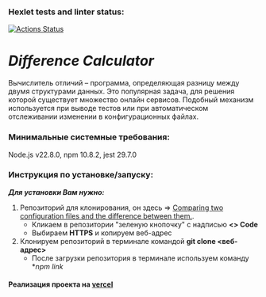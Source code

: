 ### Hexlet tests and linter status:
[![Actions Status](https://github.com/BEAR-AE/frontend-project-11/actions/workflows/hexlet-check.yml/badge.svg)](https://github.com/BEAR-AE/frontend-project-11/actions)

# **_Difference Calculator_**<br>

Вычислитель отличий – программа, определяющая разницу между двумя структурами данных. Это популярная задача, для решения которой существует множество онлайн сервисов. Подобный механизм используется при выводе тестов или при автоматическом отслеживании изменении в конфигурационных файлах.

### Минимальные системные требования:<br>

Node.js v22.8.0, npm 10.8.2, jest 29.7.0

### Инструкция по установке/запуску:<br>

***Для установки Вам нужно:***<br> 
1. Репозиторий для клонирования, он здесь => [Comparing two configuration files and the difference between them.](https://github.com/BEAR-AE/frontend-project-46.git).
   * Кликаем в репозитории "зеленую кнопочку" с надписью **<> Code**
   * Выбираем **HTTPS** и копируем веб-адрес 
2. Клонируем репозиторий в терминале командой **git clone <веб-адрес>**
   * После загрузки репозитория в терминале используем команду **npm link*



#### Реализация проекта на [vercel](https://frontend-project-11-chi-nine.vercel.app)
